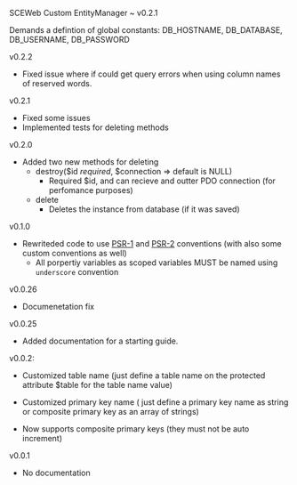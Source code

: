 SCEWeb Custom EntityManager ~ v0.2.1

Demands a defintion of global constants:
	DB_HOSTNAME, DB_DATABASE, DB_USERNAME, DB_PASSWORD

v0.2.2

- Fixed issue where if could get query errors when using column names of reserved words.

v0.2.1

- Fixed some issues
- Implemented tests for deleting methods

v0.2.0

- Added two new methods for deleting
    - destroy($id *required*, $connection => default is NULL)
        - Required $id, and can recieve and outter PDO connection (for perfomance purposes)
    - delete
        - Deletes the instance from database (if it was saved)

v0.1.0

- Rewriteded code to use [PSR-1](https://github.com/php-fig/fig-standards/blob/master/accepted/PSR-1-basic-coding-standard.md) and [PSR-2](https://github.com/php-fig/fig-standards/blob/master/accepted/PSR-2-coding-style-guide.md) conventions (with also some custom conventions as well)
    - All porpertiy variables as scoped variables MUST be named using `underscore` convention


v0.0.26

- Documenetation fix 


v0.0.25

- Added documentation for a starting guide. 


v0.0.2:

- Customized table name (just define a table name on the protected attribute $table for the table name value)

- Customized primary key name ( just define a primary key name as string or composite primary key as an array of strings)

- Now supports composite primary keys (they must not be auto increment)


v0.0.1

- No documentation